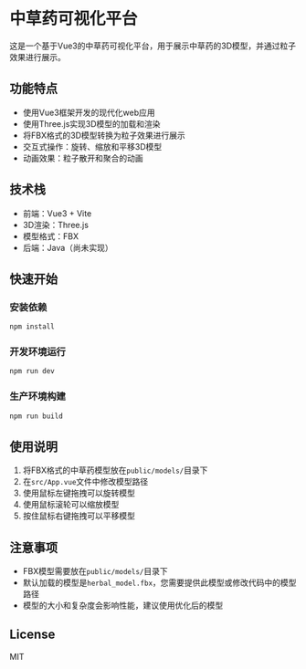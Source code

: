 # 中草药可视化平台

这是一个基于Vue3的中草药可视化平台，用于展示中草药的3D模型，并通过粒子效果进行展示。

## 功能特点

- 使用Vue3框架开发的现代化web应用
- 使用Three.js实现3D模型的加载和渲染
- 将FBX格式的3D模型转换为粒子效果进行展示
- 交互式操作：旋转、缩放和平移3D模型
- 动画效果：粒子散开和聚合的动画

## 技术栈

- 前端：Vue3 + Vite
- 3D渲染：Three.js
- 模型格式：FBX
- 后端：Java（尚未实现）

## 快速开始

### 安装依赖

```bash
npm install
```

### 开发环境运行

```bash
npm run dev
```

### 生产环境构建

```bash
npm run build
```

## 使用说明

1. 将FBX格式的中草药模型放在`public/models/`目录下
2. 在`src/App.vue`文件中修改模型路径
3. 使用鼠标左键拖拽可以旋转模型
4. 使用鼠标滚轮可以缩放模型
5. 按住鼠标右键拖拽可以平移模型

## 注意事项

- FBX模型需要放在`public/models/`目录下
- 默认加载的模型是`herbal_model.fbx`，您需要提供此模型或修改代码中的模型路径
- 模型的大小和复杂度会影响性能，建议使用优化后的模型

## License

MIT
